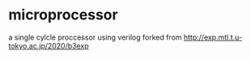 # microprocessor
a single cylcle proccessor using verilog
forked from http://exp.mtl.t.u-tokyo.ac.jp/2020/b3exp

